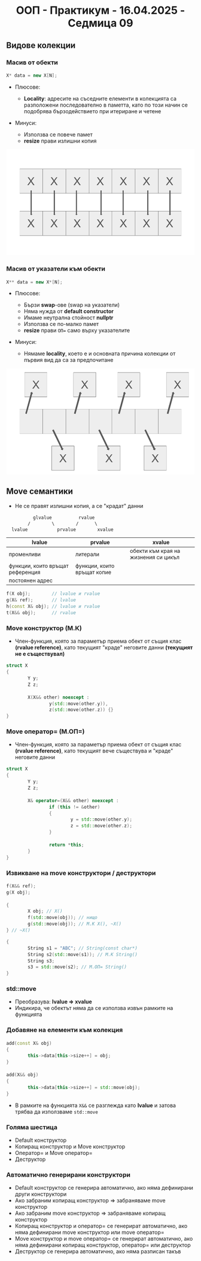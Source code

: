 <h1 align="center">ООП - Практикум - 16.04.2025 - Седмица 09</h1>

## Видове колекции

### Масив от обекти

```c++
X* data = new X[N];
```

- Плюсове:
  - **Locality**: адресите на съседните елементи в колекцията са разположени последователно в паметта, като по този начин се подобрява бързодействието при итериране и четене

- Минуси:
  - Използва се повече памет
  - **resize** прави излишни копия

![locality](assets/locality.png)

### Масив от указатели към обекти

```c++
X** data = new X*[N];
```

- Плюсове:
  - Бързи **swap**-ове (swap на указатели)
  - Няма нужда от **default constructor**
  - Имаме неутрална стойност **nullptr**
  - Използва се по-малко памет
  - **resize** прави `ОП=` само върху указателите
 
- Минуси:
  - Нямаме **locality**, което е и основната причина колекции от първия вид да са за предпочитане
 
![pointers](assets/pointers.png)

## Move семантики

- Не се правят излишни копия, а се "крадат" данни

```plaintext
          glvalue          rvalue
        /        \        /      \
  lvalue           prvalue        xvalue
```
| lvalue                           | prvalue                          | xvalue                               |
| -------------------------------- | -------------------------------- | ------------------------------------ |
| променливи                       | литерали                         | обекти към края на жизнения си цикъл |
| функции, които връщат референция | функции, които връщат копие      |                                      |
| постоянен адрес                  |                                  |                                      |

```c++
f(X obj);        // lvalue и rvalue
g(X& ref);       // lvalue
h(const X& obj); // lvalue и rvalue
t(X&& obj);      // rvalue
```

### Move конструктор (М.К)

- Член-функция, която за параметър приема обект от същия клас **(rvalue reference)**, като текущият "краде" неговите данни **(текущият не е съществувал)**

```c++
struct X
{
        Y y;
        Z z;

        X(X&& other) noexcept :
                y(std::move(other.y)),
                z(std::move(other.z)) {}
}
```

### Move оператор= (М.ОП=)

- Член-функция, която за параметър приема обект от същия клас **(rvalue reference)**, като текущият вече съществува и "краде" неговите данни

```c++
struct X
{
        Y y;
        Z z;

        X& operator=(X&& other) noexcept :
                if (this != &other)
                {
                        y = std::move(other.y);
                        z = std::move(other.z);
                }

                return *this;
        }
}
```

### Извикване на move конструктори / деструктори

```c++
f(X&& ref);
g(X obj);

{
        X obj; // X()
        f(std::move(obj)); // нищо
        g(std::move(obj)); // М.К X(), ~X()
} // ~X()
```

```c++
{
        String s1 = "ABC"; // String(const char*)
        String s2(std::move(s1)); // M.K String()
        String s3;
        s3 = std::move(s2); // М.ОП= String()
}
```

### std::move

- Преобразува: **lvalue => xvalue**
- Индикира, че обектът няма да се използва извън рамките на функцията

### Добавяне на елементи към колекция

```c++
add(const X& obj)
{
        this->data[this->size++] = obj;
}

add(X&& obj)
{
        this->data[this->size++] = std::move(obj);
}
```

- В рамките на функцията `X&&` се разглежда като **lvalue** и затова трябва да използваме `std::move`

### Голяма шестица

- Default конструктор
- Копиращ конструктор и Move конструктор
- Оператор= и Move оператор=
- Деструктор

### Автоматично генерирани конструктори

- Default конструктор се генерира автоматично, ако няма дефинирани други конструктори
- Ако забраним копиращ конструктор => забраняваме move конструктор
- Ако забраним move конструктор => забраняваме копиращ конструктор
- Копиращ конструктор и оператор= се генерират автоматично, ако няма дефинирани move конструктор или move оператор=
- Move конструктор и move оператор= се генерират автоматично, ако няма дефинирани копиращ конструктор, оператор= или деструктор
- Деструктор се генерира автоматично, ако няма разписан такъв
